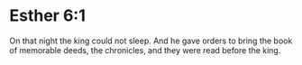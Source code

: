 # Esther 6:1

On that night the king could not sleep. And he gave orders to bring the book of memorable deeds, the chronicles, and they were read before the king.
